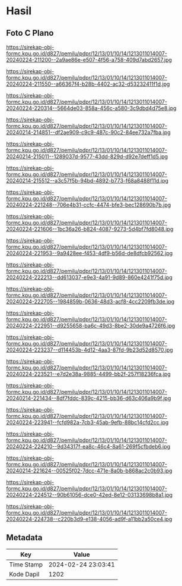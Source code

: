 # Hasil

## Foto C Plano

https://sirekap-obj-formc.kpu.go.id/d827/pemilu/pdpr/12/13/01/10/14/1213011014007-20240224-211200--2a9ae86e-e507-4f56-a758-409d7abd2657.jpg

https://sirekap-obj-formc.kpu.go.id/d827/pemilu/pdpr/12/13/01/10/14/1213011014007-20240224-211550--a66367f4-b28b-4402-ac32-d53232411f1d.jpg

https://sirekap-obj-formc.kpu.go.id/d827/pemilu/pdpr/12/13/01/10/14/1213011014007-20240224-220314--5664de03-858a-456c-a580-3c9dbd4d75e8.jpg

https://sirekap-obj-formc.kpu.go.id/d827/pemilu/pdpr/12/13/01/10/14/1213011014007-20240214-214851--df2ae909-c9c9-487c-90c2-84ee732a7fba.jpg

https://sirekap-obj-formc.kpu.go.id/d827/pemilu/pdpr/12/13/01/10/14/1213011014007-20240214-215011--1289037d-9577-43dd-829d-d92e7deff1d5.jpg

https://sirekap-obj-formc.kpu.go.id/d827/pemilu/pdpr/12/13/01/10/14/1213011014007-20240214-215512--a3c57f5b-94bd-4892-b773-f68a8488f11d.jpg

https://sirekap-obj-formc.kpu.go.id/d827/pemilu/pdpr/12/13/01/10/14/1213011014007-20240224-221248--706e4b31-ccfc-4474-bfe3-bec128690b7b.jpg

https://sirekap-obj-formc.kpu.go.id/d827/pemilu/pdpr/12/13/01/10/14/1213011014007-20240224-221606--1bc36a26-b824-4087-9273-5d4bf7fd8048.jpg

https://sirekap-obj-formc.kpu.go.id/d827/pemilu/pdpr/12/13/01/10/14/1213011014007-20240224-221953--9a9428ee-f453-4df9-b56d-de8dfcb92562.jpg

https://sirekap-obj-formc.kpu.go.id/d827/pemilu/pdpr/12/13/01/10/14/1213011014007-20240224-222213--dd613037-e9e3-4a91-9d89-860e4241f75d.jpg

https://sirekap-obj-formc.kpu.go.id/d827/pemilu/pdpr/12/13/01/10/14/1213011014007-20240224-222705--1984859b-0636-48d3-acf8-4cc2209fb3de.jpg

https://sirekap-obj-formc.kpu.go.id/d827/pemilu/pdpr/12/13/01/10/14/1213011014007-20240224-222951--d9255658-ba6c-49d3-8be2-30de9a4726f6.jpg

https://sirekap-obj-formc.kpu.go.id/d827/pemilu/pdpr/12/13/01/10/14/1213011014007-20240224-223237--d114453b-4d12-4aa3-87fd-9b23d52d8570.jpg

https://sirekap-obj-formc.kpu.go.id/d827/pemilu/pdpr/12/13/01/10/14/1213011014007-20240224-223521--e7d2e38a-9885-4499-bb2f-257f18236fca.jpg

https://sirekap-obj-formc.kpu.go.id/d827/pemilu/pdpr/12/13/01/10/14/1213011014007-20240214-221434--8df7fddc-839c-4215-bb36-d63c406a9b9f.jpg

https://sirekap-obj-formc.kpu.go.id/d827/pemilu/pdpr/12/13/01/10/14/1213011014007-20240224-223941--fcfd982a-7cb3-45ab-9efb-88bc14cfd2cc.jpg

https://sirekap-obj-formc.kpu.go.id/d827/pemilu/pdpr/12/13/01/10/14/1213011014007-20240224-224210--9d34317f-ea8c-46c4-8a61-269f5cfbdeb6.jpg

https://sirekap-obj-formc.kpu.go.id/d827/pemilu/pdpr/12/13/01/10/14/1213011014007-20240214-221624--00525f02-7dcc-471e-8a0b-b868ac2c0b93.jpg

https://sirekap-obj-formc.kpu.go.id/d827/pemilu/pdpr/12/13/01/10/14/1213011014007-20240224-224512--90b61056-dce0-42ed-8e12-03133698b8a1.jpg

https://sirekap-obj-formc.kpu.go.id/d827/pemilu/pdpr/12/13/01/10/14/1213011014007-20240224-224738--c220b3d9-e138-4056-ad9f-a11bb2a50ce4.jpg


## Metadata

| Key        | Value               |
| ---------- | ------------------- |
| Time Stamp | 2024-02-24 23:03:41 |
| Kode Dapil | 1202                |



